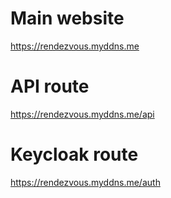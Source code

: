 # Main website
https://rendezvous.myddns.me

# API route
https://rendezvous.myddns.me/api

# Keycloak route
https://rendezvous.myddns.me/auth